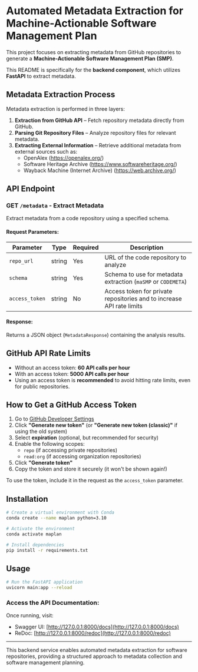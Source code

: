 # Automated Metadata Extraction for Machine-Actionable Software Management Plan

This project focuses on extracting metadata from GitHub repositories to generate a **Machine-Actionable Software Management Plan (SMP)**.

This README is specifically for the **backend component**, which utilizes **FastAPI** to extract metadata.

## Metadata Extraction Process
Metadata extraction is performed in three layers:

1. **Extraction from GitHub API** – Fetch repository metadata directly from GitHub.
2. **Parsing Git Repository Files** – Analyze repository files for relevant metadata.
3. **Extracting External Information** – Retrieve additional metadata from external sources such as:
   - OpenAlex (https://openalex.org/)
   - Software Heritage Archive (https://www.softwareheritage.org/)
   - Wayback Machine (Internet Archive) (https://web.archive.org/)

## API Endpoint
### GET `/metadata` - Extract Metadata
Extract metadata from a code repository using a specified schema.

#### Request Parameters:
| Parameter      | Type   | Required | Description |
|---------------|--------|----------|-------------|
| `repo_url`    | string | Yes      | URL of the code repository to analyze |
| `schema`      | string | Yes      | Schema to use for metadata extraction (`maSMP` or `CODEMETA`) |
| `access_token` | string | No       | Access token for private repositories and to increase API rate limits |

#### Response:
Returns a JSON object (`MetadataResponse`) containing the analysis results.

## GitHub API Rate Limits
- Without an access token: **60 API calls per hour**
- With an access token: **5000 API calls per hour**
- Using an access token is **recommended** to avoid hitting rate limits, even for public repositories.

## How to Get a GitHub Access Token
1. Go to [GitHub Developer Settings](https://github.com/settings/tokens)
2. Click **"Generate new token"** (or **"Generate new token (classic)"** if using the old system)
3. Select **expiration** (optional, but recommended for security)
4. Enable the following scopes:
   - `repo` (if accessing private repositories)
   - `read:org` (if accessing organization repositories)
5. Click **"Generate token"**
6. Copy the token and store it securely (it won't be shown again!)

To use the token, include it in the request as the `access_token` parameter.

## Installation
```sh
# Create a virtual environment with Conda
conda create --name maplan python=3.10

# Activate the environment
conda activate maplan

# Install dependencies
pip install -r requirements.txt
```

## Usage
```sh
# Run the FastAPI application
uvicorn main:app --reload
```

### Access the API Documentation:
Once running, visit:
- Swagger UI: [http://127.0.0.1:8000/docs](http://127.0.0.1:8000/docs)
- ReDoc: [http://127.0.0.1:8000/redoc](http://127.0.0.1:8000/redoc)

---
This backend service enables automated metadata extraction for software repositories, providing a structured approach to metadata collection and software management planning.

